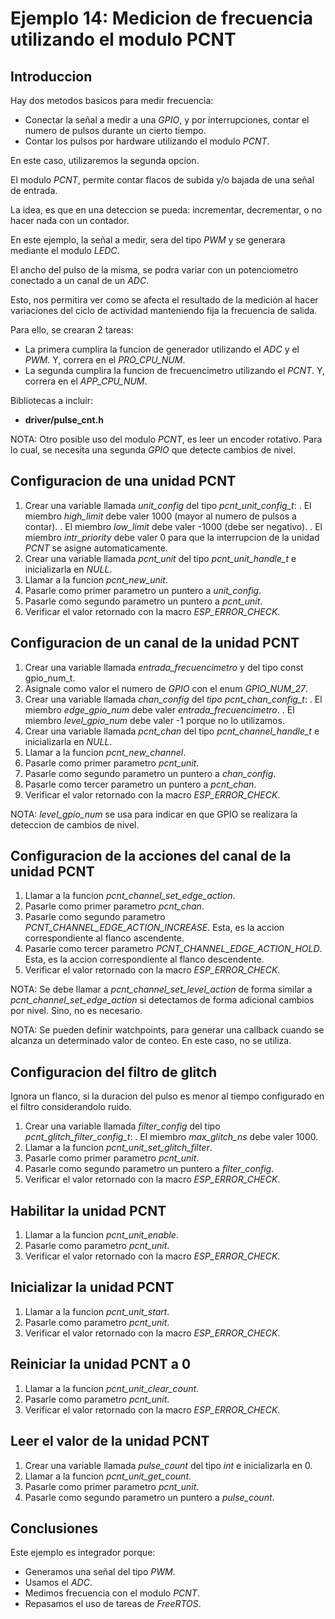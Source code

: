 # Ejemplo 14: Medicion de frecuencia utilizando el modulo PCNT

## Introduccion

Hay dos metodos basicos para medir frecuencia:

- Conectar la señal a medir a una _GPIO_, y por interrupciones, contar el numero de pulsos durante un cierto tiempo.
- Contar los pulsos por hardware utilizando el modulo _PCNT_.

En este caso, utilizaremos la segunda opcion.

El modulo _PCNT_, permite contar flacos de subida y/o bajada de una señal de entrada.

La idea, es que en una deteccion se pueda: incrementar, decrementar, o no hacer nada con un contador.

En este ejemplo, la señal a medir, sera del tipo _PWM_ y se generara mediante el modulo _LEDC_.

El ancho del pulso de la misma, se podra variar con un potenciometro conectado a un canal de un _ADC_.

Esto, nos permitira ver como se afecta el resultado de la medición al hacer variaciones del ciclo de actividad manteniendo fija la frecuencia de salida.

Para ello, se crearan 2 tareas:

- La primera cumplira la funcion de generador utilizando el _ADC_ y el _PWM_. Y, correra en el _PRO_CPU_NUM_.
- La segunda cumplira la funcion de frecuencimetro utilizando el _PCNT_. Y, correra en el _APP_CPU_NUM_.

Bibliotecas a incluir:

- **driver/pulse_cnt.h**

NOTA: Otro posible uso del modulo _PCNT_, es leer un encoder rotativo. Para lo cual, se necesita una segunda _GPIO_ que detecte cambios de nivel.

## Configuracion de una unidad PCNT

1. Crear una variable llamada _unit_config_ del tipo _pcnt_unit_config_t_:
   . El miembro _high_limit_ debe valer 1000 (mayor al numero de pulsos a contar).
   . El miembro _low_limit_ debe valer -1000 (debe ser negativo).
   . El miembro _intr_priority_ debe valer 0 para que la interrupcion de la unidad _PCNT_ se asigne automaticamente.
2. Crear una variable llamada _pcnt_unit_ del tipo _pcnt_unit_handle_t_ e inicializarla en _NULL_.
3. Llamar a la funcion _pcnt_new_unit_.
4. Pasarle como primer parametro un puntero a _unit_config_.
5. Pasarle como segundo parametro un puntero a _pcnt_unit_.
6. Verificar el valor retornado con la macro _ESP_ERROR_CHECK_.

## Configuracion de un canal de la unidad PCNT

1. Crear una variable llamada _entrada_frecuencimetro_ y del tipo const gpio_num_t.
2. Asignale como valor el numero de _GPIO_ con el enum _GPIO_NUM_27_.
3. Crear una variable llamada _chan_config_ del _tipo pcnt_chan_config_t_:
   . El miembro _edge_gpio_num_ debe valer _entrada_frecuencimetro_.
   . El miembro _level_gpio_num_ debe valer -1 porque no lo utilizamos.
4. Crear una variable llamada _pcnt_chan_ del tipo _pcnt_channel_handle_t_ e inicializarla en _NULL_.
5. Llamar a la funcion _pcnt_new_channel_.
6. Pasarle como primer parametro _pcnt_unit_.
7. Pasarle como segundo parametro un puntero a _chan_config_.
8. Pasarle como tercer parametro un puntero a _pcnt_chan_.
9. Verificar el valor retornado con la macro _ESP_ERROR_CHECK_.

NOTA: _level_gpio_num_ se usa para indicar en que GPIO se realizara la deteccion de cambios de nivel.

## Configuracion de la acciones del canal de la unidad PCNT

1. Llamar a la funcion _pcnt_channel_set_edge_action_.
2. Pasarle como primer parametro _pcnt_chan_.
3. Pasarle como segundo parametro _PCNT_CHANNEL_EDGE_ACTION_INCREASE_. Esta, es la accion correspondiente al flanco ascendente.
4. Pasarle como tercer parametro _PCNT_CHANNEL_EDGE_ACTION_HOLD_. Esta, es la accion correspondiente al flanco descendente.
5. Verificar el valor retornado con la macro _ESP_ERROR_CHECK_.

NOTA: Se debe llamar a _pcnt_channel_set_level_action_ de forma similar a _*pcnt_channel_set_edge_action*_ si detectamos de forma adicional cambios por nivel. Sino, no es necesario.

NOTA: Se pueden definir watchpoints, para generar una callback cuando se alcanza un determinado valor de conteo. En este caso, no se utiliza.

## Configuracion del filtro de glitch

Ignora un flanco, si la duracion del pulso es menor al tiempo configurado en el filtro considerandolo ruido.

1. Crear una variable llamada _filter_config_ del tipo _pcnt_glitch_filter_config_t_:
   . El miembro _max_glitch_ns_ debe valer 1000.
2. Llamar a la funcion _pcnt_unit_set_glitch_filter_.
3. Pasarle como primer parametro _pcnt_unit_.
4. Pasarle como segundo parametro un puntero a _filter_config_.
5. Verificar el valor retornado con la macro _ESP_ERROR_CHECK_.

## Habilitar la unidad PCNT

1. Llamar a la funcion _pcnt_unit_enable_.
2. Pasarle como parametro _pcnt_unit_.
3. Verificar el valor retornado con la macro _ESP_ERROR_CHECK_.

## Inicializar la unidad PCNT

1. Llamar a la funcion _pcnt_unit_start_.
2. Pasarle como parametro _pcnt_unit_.
3. Verificar el valor retornado con la macro _ESP_ERROR_CHECK_.

## Reiniciar la unidad PCNT a 0

1. Llamar a la funcion _pcnt_unit_clear_count_.
2. Pasarle como parametro _pcnt_unit_.
3. Verificar el valor retornado con la macro _ESP_ERROR_CHECK_.

## Leer el valor de la unidad PCNT

1. Crear una variable llamada _pulse_count_ del tipo _int_ e inicializarla en 0.
2. Llamar a la funcion _pcnt_unit_get_count_.
3. Pasarle como primer parametro _pcnt_unit_.
4. Pasarle como segundo parametro un puntero a _pulse_count_.

## Conclusiones

Este ejemplo es integrador porque:

- Generamos una señal del tipo _PWM_.
- Usamos el _ADC_.
- Medimos frecuencia con el modulo _PCNT_.
- Repasamos el uso de tareas de _FreeRTOS_.
